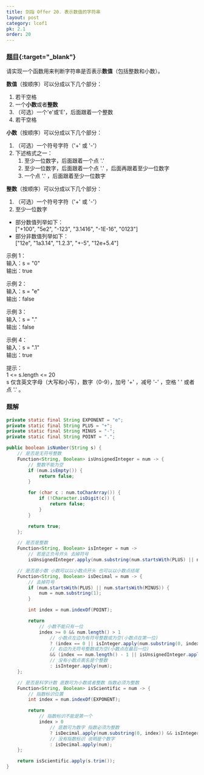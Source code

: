 ```yaml
---
title: 剑指 Offer 20. 表示数值的字符串
layout: post
category: lcof1
pk: 2.1
order: 20
---
```


### [题目](https://leetcode-cn.com/problems/biao-shi-shu-zhi-de-zi-fu-chuan-lcof/){:target="_blank"}

请实现一个函数用来判断字符串是否表示**数值**（包括整数和小数）。

**数值**（按顺序）可以分成以下几个部分：
1. 若干空格
2. 一个**小数**或者**整数**
3. （可选）一个'e'或'E'，后面跟着一个整数
4. 若干空格

**小数**（按顺序）可以分成以下几个部分：
1. （可选）一个符号字符（'+' 或 '-'）
2. 下述格式之一：
    1. 至少一位数字，后面跟着一个点 '.'
    2. 至少一位数字，后面跟着一个点 '.' ，后面再跟着至少一位数字
    3. 一个点 '.' ，后面跟着至少一位数字

**整数**（按顺序）可以分成以下几个部分：
1. （可选）一个符号字符（'+' 或 '-'）
2. 至少一位数字

- 部分数值列举如下：  
["+100", "5e2", "-123", "3.1416", "-1E-16", "0123"]
- 部分非数值列举如下：  
["12e", "1a3.14", "1.2.3", "+-5", "12e+5.4"]


示例 1：  
输入：s = "0"  
输出：true

示例 2：  
输入：s = "e"  
输出：false

示例 3：  
输入：s = "."  
输出：false

示例 4：  
输入：s = ".1"  
输出：true

提示：  
1 <= s.length <= 20  
s 仅含英文字母（大写和小写），数字（0-9），加号 '+' ，减号 '-' ，空格 ' ' 或者点 '.' 。

### 题解

```java
private static final String EXPONENT = "e";
private static final String PLUS = "+";
private static final String MINUS = "-";
private static final String POINT = ".";

public boolean isNumber(String s) {
    // 是否是无符号整数
    Function<String, Boolean> isUnsignedInteger = num -> {
        // 整数不能为空
        if (num.isEmpty()) {
            return false;
        }

        for (char c : num.toCharArray()) {
            if (!Character.isDigit(c)) {
                return false;
            }
        }

        return true;
    };

    // 是否是整数
    Function<String, Boolean> isInteger = num ->
        // 若是正负号开头 去掉符号
        isUnsignedInteger.apply(num.substring(num.startsWith(PLUS) || num.startsWith(MINUS) ? 1 : 0));

    // 是否是小数 小数可以以小数点开头 也可以以小数点结尾
    Function<String, Boolean> isDecimal = num -> {
        // 去掉符号
        if (num.startsWith(PLUS) || num.startsWith(MINUS)) {
            num = num.substring(1);
        }

        int index = num.indexOf(POINT);

        return
            // 小数不能只有一位
            index >= 0 && num.length() > 1
                // 小数点左边为有符号整数或为空(小数点在第一位)
                ? (index == 0 || isInteger.apply(num.substring(0, index)))
                // 右边为无符号整数或为空(小数点在最后一位)
                && (index == num.length() - 1 || isUnsignedInteger.apply(num.substring(index + 1)))
                // 没有小数点表名是个整数
                : isInteger.apply(num);
    };

    // 是否是科学计数 底数可为小数或者整数 指数必须为整数
    Function<String, Boolean> isScientific = num -> {
        // 指数标识位置
        int index = num.indexOf(EXPONENT);

        return
            // 指数标识不能是第一个
            index > 0
                // 底数可为数字 指数必须为整数
                ? isDecimal.apply(num.substring(0, index)) && isInteger.apply(num.substring(index + 1))
                // 没有指数标识 说明是个数字
                : isDecimal.apply(num);
    };

    return isScientific.apply(s.trim());
}
```